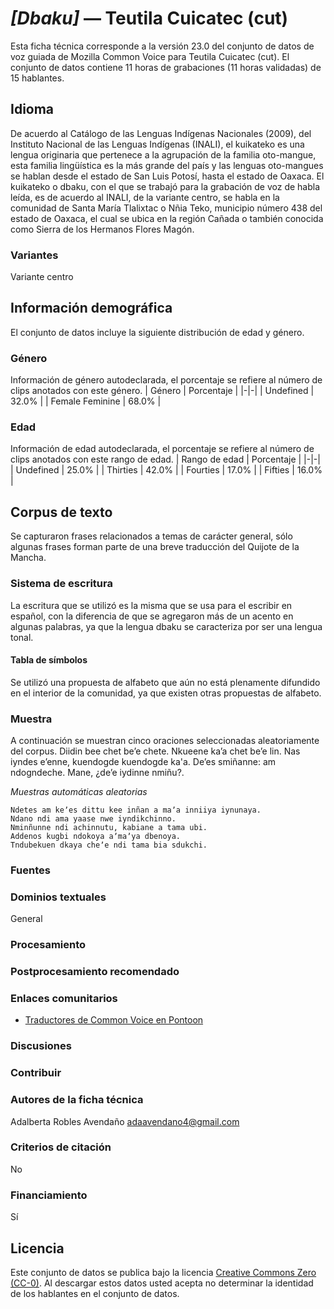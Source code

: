 # *[Dbaku]* &mdash; Teutila Cuicatec (cut)
Esta ficha técnica corresponde a la versión 23.0 del conjunto de datos de voz guiada de Mozilla Common Voice 
para Teutila Cuicatec (cut). El conjunto de datos contiene 11 horas de grabaciones (11 horas
validadas) de 15 hablantes.

## Idioma
De acuerdo al Catálogo de las Lenguas Indígenas Nacionales (2009), del Instituto Nacional de las Lenguas Indígenas (INALI), el kuikateko es una lengua originaria que pertenece a la agrupación de la familia oto-mangue, esta familia lingüística es la más grande del país y las lenguas oto-mangues se hablan desde el estado de San Luis Potosí, hasta el estado de Oaxaca. El kuikateko o dbaku, con el que se trabajó para la grabación de voz de habla leída, es de acuerdo al INALI, de la variante centro, se habla en la comunidad de Santa María Tlalixtac o Nñia Teko, municipio número 438 del estado de Oaxaca, el cual se ubica en la región Cañada o también conocida como Sierra de los Hermanos Flores Magón.
<!-- {{LANGUAGE_DESCRIPTION}} -->
<!-- Proporcione una breve descripción (1-2 párrafos) de su idioma -->

### Variantes
Variante centro
<!-- {{VARIANT_DESCRIPTION}} -->
<!-- @ OPCIONAL @ -->
<!-- Describa las variantes (variantes MCV) de su idioma -->

## Información demográfica
El conjunto de datos incluye la siguiente distribución de edad y género.
<!-- puede obtener gran parte de la información en esta sección desde https://analyzer.cv-toolbox.web.tr/browse -->

### Género
Información de género autodeclarada, el porcentaje se refiere al número de clips anotados con este género.
| Género | Porcentaje |
|-|-|
| Undefined | 32.0% |
| Female Feminine | 68.0% |
<!-- {{GENDER_TABLE}} -->
<!-- @ GENERADO AUTOMÁTICAMENTE @ -->
<!-- | Género              | Frecuencia |
|---------------------|------------|
| masculino           | ? |
| no declarado        | ? |
| femenino            | ? | -->

### Edad
Información de edad autodeclarada, el porcentaje se refiere al número de clips anotados con este rango de edad.
| Rango de edad | Porcentaje |
|-|-|
| Undefined | 25.0% |
| Thirties | 42.0% |
| Fourties | 17.0% |
| Fifties | 16.0% |
<!-- {{AGE_TABLE}} -->
<!-- @ GENERADO AUTOMÁTICAMENTE @ -->
<!-- | Rango de edad | Frecuencia |
|---------------|------------|
| adolescentes  | ? |
| veintes       | ? |
| treintas      | ? |
| cuarentas     | ? |
| cincuentas    | ? |
   ...si hay otros rangos de edad presentes en sus datos, añádalos como filas... -->

## Corpus de texto
Se capturaron frases relacionados a temas de carácter general, sólo algunas frases forman parte de una breve traducción del Quijote de la Mancha.
<!-- {{TEXT_CORPUS_DESCRIPTION}} -->
<!-- @ OPCIONAL @ -->
<!-- Una descripción general del corpus de texto, con información como la longitud media (en caracteres y palabras) de las oraciones validadas. -->

### Sistema de escritura
La escritura que se utilizó es la misma que se usa para el escribir en español, con la diferencia de que se agregaron más de un acento en algunas palabras, ya que la lengua dbaku se caracteriza por ser una lengua tonal.
<!-- {{WRITING_SYSTEM_DESCRIPTION}} -->
<!-- @ OPCIONAL @ -->
<!-- Una descripción del sistema de escritura (o sistemas de escritura) utilizado en el corpus de texto -->

#### Tabla de símbolos
Se utilizó una propuesta de alfabeto que aún no está plenamente difundido en el interior de la comunidad, ya que existen otras propuestas de alfabeto.
<!-- {{ALPHABET_TABLE}} -->
<!-- @ OPCIONAL @ -->
<!-- Si el sistema de escritura es alfabético, puede incluir aquí el alfabeto válido -->

### Muestra
A continuación se muestran cinco oraciones seleccionadas aleatoriamente del corpus.
Diidin bee chet beʼe chete.  Nkueene kaʼa chet beʼe lin.  Nas iyndes eʼenne, kuendogde kuendogde ka'a.  Deʼes smiñanne: am ndogndeche. Mane, ¿deʼe iydinne nmiñu?.

*Muestras automáticas aleatorias*

```
Ndetes am keʼes dittu kee inñan a maʼa inniiya iynunaya.
Ndano ndi ama yaase nwe iyndikchinno.
Nminñunne ndi achinnutu, kabiane a tama ubi.
Addenos kugbi ndokoya aʼmaʼya dbenoya.
Tndubekuen dkaya cheʼe ndi tama bia sdukchi.
```
<!-- {{SENTENCES_SAMPLE}} -->

### Fuentes
<!-- {{SOURCES_LIST}} -->
<!-- @ OPCIONAL @ -->
<!-- Una lista de las fuentes de las oraciones, se puede limitar a las N principales -->

### Dominios textuales
General
<!-- {{TEXT_DOMAIN_DESCRIPTION}} -->
<!-- @ OPCIONAL @ -->
<!-- ¿Qué dominios textuales están representados en el corpus? -->

### Procesamiento
<!-- {{PROCESSING_DESCRIPTION}} -->
<!-- @ OPCIONAL @ -->
<!-- Cómo se ha procesado la información textual -->

### Postprocesamiento recomendado
<!-- {{RECOMMENDED_POSTPROCESSING_DESCRIPTION}} -->
<!-- @ OPCIONAL @ -->
<!-- Qué debería hacerse antes de usar los datos, por ejemplo normalización de Unicode -->

### Enlaces comunitarios

* [Traductores de Common Voice en Pontoon](https://pontoon.mozilla.org/cut/common-voice/contributors/)
<!-- {{COMMUNITY_LINKS_LIST}} -->
<!-- @ OPCIONAL @ -->
<!-- Enlaces a chats / foros de la comunidad -->

### Discusiones
<!-- {{DISCUSSION_LINKS_LIST}} -->
<!-- @ OPCIONAL @ -->
<!-- Puede incluirse cualquier enlace a debates, por ejemplo en Discourse, foros u otros blogs -->

### Contribuir
<!-- {{CONTRIBUTE_LINKS_LIST}} -->
<!-- Aquí puede incluir enlaces sobre cómo contribuir al conjunto de datos -->

### Autores de la ficha técnica
Adalberta Robles Avendaño adaavendano4@gmail.com
<!-- {{DATASHEET_AUTHORS_LIST}} -->
<!-- Una lista en el formato: Su Nombre <email@email.com> -->

### Criterios de citación
No
<!-- {{CITATION_DESCRIPTION}} -->
<!-- @ OPCIONAL @ -->
<!-- Si publicó un artículo y desea que lo citen, puede incluir el BiBTeX aquí -->

### Financiamiento
Sí
<!-- {{FUNDING_DESCRIPTION}} -->
<!-- @ OPCIONAL @ -->
<!-- Si recibió financiemiento, puede incluir el reconocimiento aquí -->

## Licencia
Este conjunto de datos se publica bajo la licencia [Creative Commons Zero (CC-0)](https://creativecommons.org/public-domain/cc0/). Al descargar estos datos
usted acepta no determinar la identidad de los hablantes en el conjunto de datos.